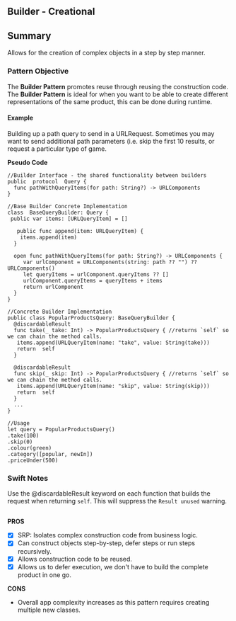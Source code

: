 

## Builder - Creational
## Summary
Allows for the creation of complex objects in a step by step manner.

### Pattern Objective
The **Builder Pattern** promotes reuse through reusing the construction code.
The **Builder Pattern** is ideal for when you want to be able to create different representations of the same product, this can be done during runtime.

#### Example
Building up a path query to send in a URLRequest. Sometimes you may want to send additional path parameters (i.e. skip the first 10 results, or request a particular type of game.

**Pseudo Code**
```
//Builder Interface - the shared functionality between builders
public  protocol  Query {
  func pathWithQueryItems(for path: String?) -> URLComponents
}

//Base Builder Concrete Implementation
class  BaseQueryBuilder: Query {
 public var items: [URLQueryItem] = []

   public func append(item: URLQueryItem) {
    items.append(item)
  }

  open func pathWithQueryItems(for path: String?) -> URLComponents {
	 var urlComponent = URLComponents(string: path ?? "") ?? URLComponents()
	 let queryItems = urlComponent.queryItems ?? []
	 urlComponent.queryItems = queryItems + items
	 return urlComponent
  }
}

//Concrete Builder Implementation
public class PopularProductsQuery: BaseQueryBuilder {
  @discardableResult
  func take(_ take: Int) -> PopularProductsQuery { //returns `self` so we can chain the method calls.
   items.append(URLQueryItem(name: "take", value: String(take)))
   return  self
  }

  @discardableResult
  func skip(_ skip: Int) -> PopularProductsQuery { //returns `self` so we can chain the method calls.
   items.append(URLQueryItem(name: "skip", value: String(skip)))
   return  self
  }
  ...
}

//Usage
let query = PopularProductsQuery()
.take(100)
.skip(0)
.colour(green)
.category([popular, newIn])
.priceUnder(500)
```

### Swift Notes
Use the @discardableResult keyword on each function that builds the request when returning `self`. This will suppress the `Result unused` warning.

##

**PROS**
 - [x] SRP: Isolates complex construction code from business logic.
 - [x] Can construct objects step-by-step, defer steps or run steps recursively.
 - [x] Allows construction code to be reused.
 - [x] Allows us to defer execution, we don't have to build the complete product in one go.

**CONS**
- Overall app complexity increases as this pattern requires creating multiple new classes.
